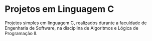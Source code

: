 # Projetos em Linguagem C
 Projetos simples em linguagem C, realizados durante a faculdade de Engenharia de Software, na disciplina de Algoritmos e Lógica de Programação II.
